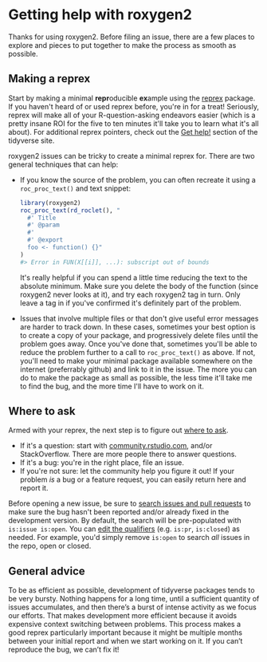 # Getting help with roxygen2

Thanks for using roxygen2. Before filing an issue, there are a few places
to explore and pieces to put together to make the process as smooth as possible.

## Making a reprex

Start by making a minimal **repr**oducible **ex**ample using the 
[reprex](https://reprex.tidyverse.org/) package. If you haven't heard of or used 
reprex before, you're in for a treat! Seriously, reprex will make all of your 
R-question-asking endeavors easier (which is a pretty insane ROI for the five to 
ten minutes it'll take you to learn what it's all about). For additional reprex
pointers, check out the [Get help!](https://www.tidyverse.org/help/) section of
the tidyverse site.

roxygen2 issues can be tricky to create a minimal reprex for. There are two general techniques that can help:

*   If you know the source of the problem, you can often recreate it using a 
    `roc_proc_text()` and text snippet:

    ```R
    library(roxygen2)
    roc_proc_text(rd_roclet(), "
      #' Title
      #' @param
      #'
      #' @export
      foo <- function() {}"
    )
    #> Error in FUN(X[[i]], ...): subscript out of bounds
    ```
    
    It's really helpful if you can spend a little time reducing the text
    to the absolute minimum. Make sure you delete the body of the function
    (since roxygen2 never looks at it), and try each roxygen2 tag in turn.
    Only leave a tag in if you've confirmed it's definitely part of the 
    problem.
    
*   Issues that involve multiple files or that don't give useful error messages
    are harder to track down. In these cases, sometimes your best option is
    to create a copy of your package, and progressively delete files until the
    problem goes away. Once you've done that, sometimes you'll be able to 
    reduce the problem further to a call to `roc_proc_text()` as above. If not,
    you'll need to make your minimal package available somewhere on the internet
    (preferrably github) and link to it in the issue. The more you can do to
    make the package as small as possible, the less time it'll take me to
    find the bug, and the more time I'll have to work on it.

## Where to ask

Armed with your reprex, the next step is to figure out [where to ask](https://www.tidyverse.org/help/#where-to-ask). 

  * If it's a question: start with [community.rstudio.com](https://community.rstudio.com/), 
    and/or StackOverflow. There are more people there to answer questions.  
  * If it's a bug: you're in the right place, file an issue.  
  * If you're not sure: let the community help you figure it out! If your 
    problem _is_ a bug or a feature request, you can easily return here and 
    report it. 

Before opening a new issue, be sure to [search issues and pull requests](https://github.com/r-lib/roxygen2/issues) to make sure the 
bug hasn't been reported and/or already fixed in the development version. By 
default, the search will be pre-populated with `is:issue is:open`. You can 
[edit the qualifiers](https://help.github.com/articles/searching-issues-and-pull-requests/) 
(e.g. `is:pr`, `is:closed`) as needed. For example, you'd simply
remove `is:open` to search _all_ issues in the repo, open or closed.

## General advice

To be as efficient as possible, development of tidyverse packages tends to be very bursty. Nothing happens for a long time, until a sufficient quantity of issues accumulates, and then there’s a burst of intense activity as we focus our efforts. That makes development more efficient because it avoids expensive context switching between problems. This process makes a good reprex particularly important because it might be multiple months between your initial report and when we start working on it. If you can’t reproduce the bug, we can’t fix it!
